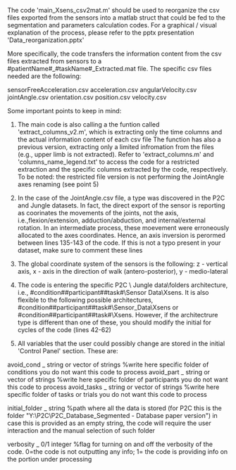 The code 'main_Xsens_csv2mat.m' should be used to reorganize the csv files exported from the sensors into a matlab struct that could be fed to the segmentation and parameters calculation codes. 
For a graphical / visual explanation of the process, please refer to the pptx presentation 'Data_reorganization.pptx'

More specifically, the code transfers the information content from the csv files extracted from sensors to a #patientName#_#taskName#_Extracted.mat file. The specific csv files needed are the following:

sensorFreeAcceleration.csv
acceleration.csv
angularVelocity.csv
jointAngle.csv
orientation.csv
position.csv
velocity.csv

Some important points to keep in mind:

1. The main code is also calling a the funtion called 'extract_columns_v2.m', which is extracting only the time columns and the actual information content of each csv file
   The function has also a previous version, extracting only a limited infromation from the files (e.g., upper limb is not extracted). Refer to 'extract_columns.m' and 'columns_name_legend.txt' to access the code for a restricted extraction and the specific columns extracted by the code, respectively. To be noted: the restricted file version is not performing the JointAngle axes renaming (see point 5)

3. In the case of the JointAngle.csv file, a type was discovered in the P2C and Jungle datasets. In fact, the direct export of the sensor is reporting as coorinates the movements of the joints, not the axis, i.e.,flexion/extension, adduction/abduction, and internal/external rotation. In an intermediate process, these moevement were erroneously allocated to the axes coordinates. Hence, an axis inversion is perormed between lines 135-143 of the code. If this is not a typo present in your dataset, make sure to comment these lines
  
4. The global coordinate system of the sensors is the following: z - vertical axis, x - axis in the direction of walk (antero-posterior), y - medio-lateral

5. The code is entering the specific P2C \ Jungle data\folders architecture, i.e., #condition#\#participant#\#task#\Sensor Data\Xsens. It is also flexible to the following possible architectures, #condition#\#participant#\#task#\Sensor_Data\Xsens or #condition#\#participant#\#task#\Xsens. However, if the architectrure type is different than one of these, you should modify the initial for cycles of the code (lines 42-62)

6. All variables that the user could possibly change are stored in the initial 'Control Panel' section. These are:

avoid_cond _ string or vector of strings  %write here specific folder of conditions you do not want this code to process
avoid_part _ string or vector of strings  %write here specific folder of participants you do not want this code to process
avoid_tasks _ string or vector of strings %write here specific folder of tasks or trials you do not want this code to process

initial_folder _ string %path where all the data is stored (for P2C this is the folder "Y:\P2C\P2C_Database_Segmented - Database paper version") in case this is provided as an empty string, the code will require the user interaction and the manual selection of such folder

verbosity _ 0/1 integer %flag for turning on and off the verbosity of the code. 0=the code is not outputting any info; 1= the code is providing info on the portion under processing
